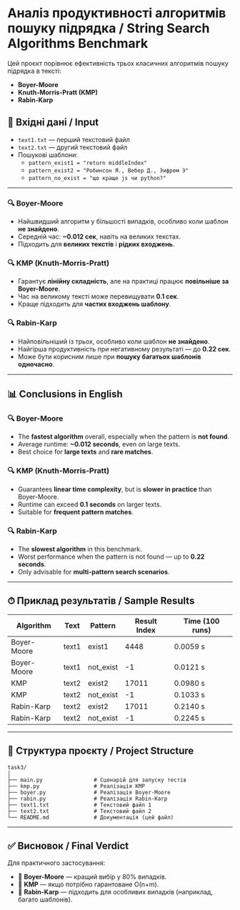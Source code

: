 
# Аналіз продуктивності алгоритмів пошуку підрядка / String Search Algorithms Benchmark

Цей проєкт порівнює ефективність трьох класичних алгоритмів пошуку підрядка в тексті:

- **Boyer-Moore**
- **Knuth-Morris-Pratt (KMP)**
- **Rabin-Karp**

## 📂 Вхідні дані / Input

- `text1.txt` — перший текстовий файл
- `text2.txt` — другий текстовий файл
- Пошукові шаблони:
  - `pattern_exist1 = "return middleIndex"`
  - `pattern_exist2 = "Робинсон Я., Вебер Д., Эифрем Э"`
  - `pattern_no_exist = "що краще js чи python?"`

---

### 🔍 Boyer-Moore
- Найшвидший алгоритм у більшості випадків, особливо коли шаблон **не знайдено**.
- Середній час: **~0.012 сек**, навіть на великих текстах.
- Підходить для **великих текстів** і **рідких входжень**.

### 🔍 KMP (Knuth-Morris-Pratt)
- Гарантує **лінійну складність**, але на практиці працює **повільніше за Boyer-Moore**.
- Час на великому тексті може перевищувати **0.1 сек**.
- Краще підходить для **частих входжень шаблону**.

### 🔍 Rabin-Karp
- Найповільніший із трьох, особливо коли шаблон **не знайдено**.
- Найгірша продуктивність при негативному результаті — до **0.22 сек**.
- Може бути корисним лише при **пошуку багатьох шаблонів одночасно**.

---

## 📊 Conclusions in English

### 🔍 Boyer-Moore
- The **fastest algorithm** overall, especially when the pattern is **not found**.
- Average runtime: **~0.012 seconds**, even on large texts.
- Best choice for **large texts** and **rare matches**.

### 🔍 KMP (Knuth-Morris-Pratt)
- Guarantees **linear time complexity**, but is **slower in practice** than Boyer-Moore.
- Runtime can exceed **0.1 seconds** on larger texts.
- Suitable for **frequent pattern matches**.

### 🔍 Rabin-Karp
- The **slowest algorithm** in this benchmark.
- Worst performance when the pattern is not found — up to **0.22 seconds**.
- Only advisable for **multi-pattern search scenarios**.

---

## ⏱ Приклад результатів / Sample Results

| Algorithm         | Text     | Pattern      | Result Index | Time (100 runs) |
|------------------|----------|--------------|---------------|-----------------|
| Boyer-Moore      | text1    | exist1       | 4448          | 0.0059 s        |
| Boyer-Moore      | text1    | not_exist    | -1            | 0.0121 s        |
| KMP              | text2    | exist2       | 17011         | 0.0980 s        |
| KMP              | text2    | not_exist    | -1            | 0.1033 s        |
| Rabin-Karp       | text2    | exist2       | 17011         | 0.2140 s        |
| Rabin-Karp       | text2    | not_exist    | -1            | 0.2245 s        |

---

## 📁 Структура проєкту / Project Structure

```
task3/
│
├── main.py                # Сценарій для запуску тестів
├── kmp.py                 # Реалізація KMP
├── boyer.py               # Реалізація Boyer-Moore
├── rabin.py               # Реалізація Rabin-Karp
├── text1.txt              # Текстовий файл 1
├── text2.txt              # Текстовий файл 2
└── README.md              # Документація (цей файл)
```

---

## ✅ Висновок / Final Verdict

Для практичного застосування:

- 🥇 **Boyer-Moore** — кращий вибір у 80% випадків.
- 🥈 **KMP** — якщо потрібно гарантоване O(n+m).
- 🥉 **Rabin-Karp** — підходить для особливих випадків (наприклад, багато шаблонів).
